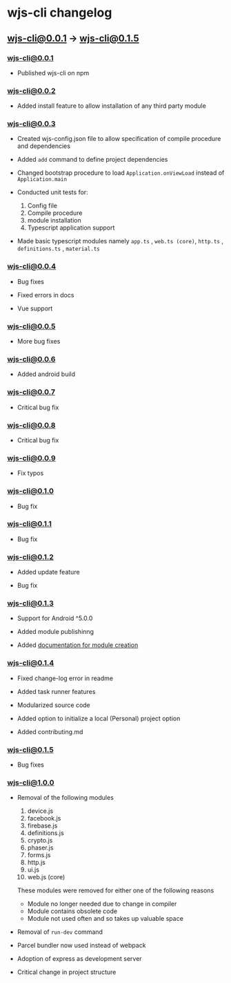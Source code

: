# wjs-cli changelog

## wjs-cli@0.0.1 -> wjs-cli@0.1.5

### wjs-cli@0.0.1

* Published wjs-cli on npm

### wjs-cli@0.0.2 

* Added install feature to allow installation of any third party module

### wjs-cli@0.0.3

* Created wjs-config.json file to allow specification of compile procedure and dependencies 

* Added `add` command to define project dependencies

* Changed bootstrap procedure to load `Application.onViewLoad` instead of `Application.main`

* Conducted unit tests for:
    1. Config file
    2. Compile procedure
    3. module installation
    4. Typescript application support

* Made basic typescript modules namely  `app.ts` , `web.ts (core)`, `http.ts` , `definitions.ts` , `material.ts`
### wjs-cli@0.0.4

* Bug fixes

* Fixed errors in docs

* Vue support

### wjs-cli@0.0.5

* More bug fixes

### wjs-cli@0.0.6

* Added android build

### wjs-cli@0.0.7

* Critical bug fix

### wjs-cli@0.0.8

* Critical bug fix

### wjs-cli@0.0.9

* Fix typos

### wjs-cli@0.1.0

* Bug fix

### wjs-cli@0.1.1

* Bug fix

### wjs-cli@0.1.2

* Added update feature

* Bug fix

### wjs-cli@0.1.3

* Support for Android ^5.0.0

* Added module publishinng

* Added [documentation for module creation](docs/Modules/introduction.md)

### wjs-cli@0.1.4

* Fixed change-log error in readme

* Added task runner features

* Modularized source code

* Added option to initialize a local (Personal) project option

* Added contributing.md

### wjs-cli@0.1.5

* Bug fixes

### wjs-cli@1.0.0

* Removal of the following modules
    1. device.js
    2. facebook.js
    3. firebase.js
    4. definitions.js
    5. crypto.js
    6. phaser.js
    7. forms.js
    8. http.js
    9. ui.js
    10. web.js (core)

    These modules were removed for either one of the following reasons

    * Module no longer needed due to change in compiler
    * Module contains obsolete code
    * Module not used often and so takes up valuable space

* Removal of `run-dev` command

* Parcel bundler now used instead of webpack

* Adoption of express as development server

* Critical change in project structure